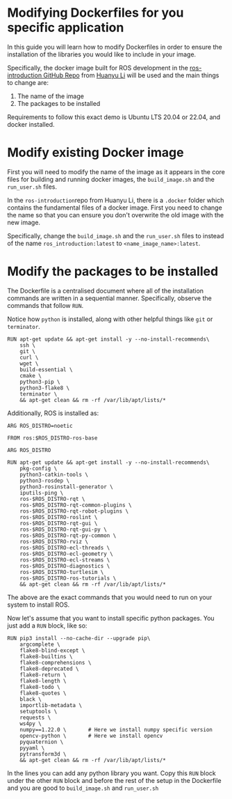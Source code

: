 # Modifying Dockerfiles for you specific application 

In this guide you will learn how to modify Dockerfiles in order to ensure the installation of the libraries you would like to include in your image.

Specifically, the docker image built for ROS development in the [ros-introduction GitHub Repo](https://github.com/MRAC-IAAC/ros-introduction) from [Huanyu Li](https://www.linkedin.com/in/huanyu-li-457590268/) will be used and the main things to change are:

1. The name of the image
2. The packages to be installed

Requirements to follow this exact demo is Ubuntu LTS 20.04 or 22.04, and docker installed.

# Modify existing Docker image

First you will need to modify the name of the image as it appears in the core files for building and running docker images, the `build_image.sh` and the `run_user.sh` files.

In the `ros-introduction`repo from Huanyu Li, there is a `.docker` folder which contains the fundamental files of a docker image. First you need to change the name so that you can ensure you don't overwrite the old image with the new image.

Specifically, change the `build_image.sh` and the `run_user.sh` files to instead of the name `ros_introduction:latest` to `<name_image_name>:latest`.

# Modify the packages to be installed

The Dockerfile is a centralised document where all of the installation commands are written in a sequential manner. Specifically, observe the commands that follow `RUN`.

Notice how `python` is installed, along with other helpful things like `git` or `terminator`.

```
RUN apt-get update && apt-get install -y --no-install-recommends\
    ssh \
    git \
    curl \
    wget \
    build-essential \
    cmake \
    python3-pip \
    python3-flake8 \
    terminator \
    && apt-get clean && rm -rf /var/lib/apt/lists/*
```

Additionally, ROS is installed as:

```
ARG ROS_DISTRO=noetic

FROM ros:$ROS_DISTRO-ros-base

ARG ROS_DISTRO

RUN apt-get update && apt-get install -y --no-install-recommends\
    pkg-config \
    python3-catkin-tools \
    python3-rosdep \
    python3-rosinstall-generator \
    iputils-ping \
    ros-$ROS_DISTRO-rqt \
    ros-$ROS_DISTRO-rqt-common-plugins \
    ros-$ROS_DISTRO-rqt-robot-plugins \
    ros-$ROS_DISTRO-roslint \
    ros-$ROS_DISTRO-rqt-gui \
    ros-$ROS_DISTRO-rqt-gui-py \
    ros-$ROS_DISTRO-rqt-py-common \
    ros-$ROS_DISTRO-rviz \
    ros-$ROS_DISTRO-ecl-threads \
    ros-$ROS_DISTRO-ecl-geometry \
    ros-$ROS_DISTRO-ecl-streams \
    ros-$ROS_DISTRO-diagnostics \
    ros-$ROS_DISTRO-turtlesim \
    ros-$ROS_DISTRO-ros-tutorials \
    && apt-get clean && rm -rf /var/lib/apt/lists/*
```

The above are the exact commands that you would need to run on your system to install ROS.


Now let's assume that you want to install specific python packages. You just add a `RUN` block, like so:

```
RUN pip3 install --no-cache-dir --upgrade pip\
    argcomplete \
    flake8-blind-except \
    flake8-builtins \
    flake8-comprehensions \
    flake8-deprecated \
    flake8-return \
    flake8-length \
    flake8-todo \
    flake8-quotes \
    black \
    importlib-metadata \
    setuptools \
    requests \
    ws4py \
    numpy==1.22.0 \       # Here we install numpy specific version
    opencv-python \       # Here we install opencv
    pyquaternion \
    pyyaml \
    pytransform3d \
    && apt-get clean && rm -rf /var/lib/apt/lists/*
```

In the lines you can add any python library you want. Copy this `RUN` block under the other `RUN` block and before the rest of the setup in the Dockerfile and you are good to `build_image.sh` and `run_user.sh`
